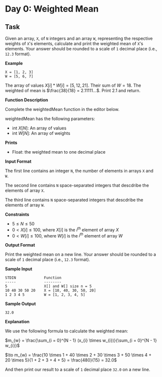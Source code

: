 # Day 0: Weighted Mean

## Task

Given an array, `X`, of `N` integers and an array `W`, representing the respective weights of `X`'s elements, calculate and print the weighted mean of `X`'s elements. Your answer should be rounded to a scale of `1` decimal place (i.e., `12.3` format).

**Example**

```
X = [1, 2, 3]
W = [5, 6, 7]
```

The array of values $X[i] * W[i] = [5, 12, 21]$. Their sum of $W = 18$. The weighted of mean is $\frac{38}{18} = 2.11111...$. Print 2.1 and return.

**Function Description**

Complete the weightedMean function in the editor below.

weightedMean has the following parameters:
- int $X[N]$: An array of values
- int $W[N]$: An array of weights

**Prints**

- Float: the weighted mean to one decimal place

**Input Format**

The first line contains an integer `N`, the number of elements in arrays `X` and `W`.

The second line contains `N` space-separated integers that descdribe the elements of array `X`.

The third line contains `N` space-separated integers that descdribe the elements of array `W`.

**Constraints**

- $5 \le N \le 50$
- $0 < X[i] \le 100$, where $X[i]$ is the $i^{th}$ element of array $X$
- $0 < W[i] \le 100$, where $W[i]$ is the $i^{th}$ element of array $W$

**Output Format**

Print the weighted mean on a new line. Your answer should be rounded to a scale of `1` decimal place (i.e., `12.3` format).

**Sample Input**
```
STDIN             Function
-----             --------
5                 X[] and W[] size n = 5
10 40 30 50 20    X = [10, 40, 30, 50, 20]  
1 2 3 4 5         W = [1, 2, 3, 4, 5]
```

**Sample Output**

```
32.0
```

**Explanation**

We use the following formula to calculate the weighted mean:

$m_{w} = \frac{\sum_{i = 0}^{N - 1} (x_{i} \times w_{i})}{\sum_{i = 0}^{N - 1} w_{i}}$

$\to m_{w} = \frac{10 \times 1 + 40 \times 2 + 30 \times 3 + 50 \times 4 + 20 \times 5}{1 + 2 + 3 + 4 + 5} = \frac{480}{15} = 32.0$

And then print our result to a scale of `1` decimal place `32.0` on a new line.